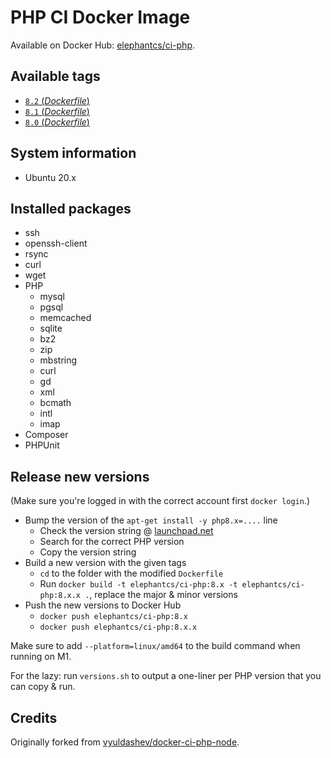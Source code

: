 # PHP CI Docker Image

Available on Docker Hub: [elephantcs/ci-php](https://hub.docker.com/r/elephantcs/ci-php/tags).

## Available tags
- [`8.2` (_Dockerfile_)](https://github.com/elephantcs/docker-ci-php/blob/master/8.2/Dockerfile)
- [`8.1` (_Dockerfile_)](https://github.com/elephantcs/docker-ci-php/blob/master/8.1/Dockerfile)
- [`8.0` (_Dockerfile_)](https://github.com/elephantcs/docker-ci-php/blob/master/8.0/Dockerfile)

## System information
  * Ubuntu 20.x

## Installed packages
  * ssh
  * openssh-client
  * rsync
  * curl
  * wget
  * PHP
    * mysql
    * pgsql
    * memcached
    * sqlite
    * bz2
    * zip
    * mbstring
    * curl
    * gd
    * xml
    * bcmath
    * intl
    * imap
  * Composer
  * PHPUnit

## Release new versions

(Make sure you're logged in with the correct account first `docker login`.)

- Bump the version of the `apt-get install -y php8.x=....` line
  - Check the version string @ [launchpad.net](https://launchpad.net/~ondrej/+archive/ubuntu/php/+index?batch=75&direction=backwards&start=225)
  - Search for the correct PHP version
  - Copy the version string
- Build a new version with the given tags
  - `cd` to the folder with the modified `Dockerfile`
  - Run `docker build -t elephantcs/ci-php:8.x -t elephantcs/ci-php:8.x.x .`, replace the major & minor versions
- Push the new versions to Docker Hub
  - `docker push elephantcs/ci-php:8.x`
  - `docker push elephantcs/ci-php:8.x.x`

Make sure to add `--platform=linux/amd64` to the build command when running on M1.

For the lazy: run `versions.sh` to output a one-liner per PHP version that you can copy & run. 

## Credits

Originally forked from [vyuldashev/docker-ci-php-node](https://github.com/vyuldashev/docker-ci-php-node).